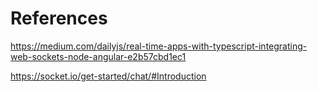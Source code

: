 # References

https://medium.com/dailyjs/real-time-apps-with-typescript-integrating-web-sockets-node-angular-e2b57cbd1ec1

https://socket.io/get-started/chat/#Introduction